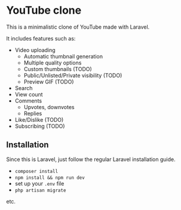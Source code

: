 # YouTube clone

This is a minimalistic clone of YouTube made with Laravel.

It includes features such as:

- Video uploading
    - Automatic thumbnail generation
    - Multiple quality options
    - Custom thumbnails (TODO)
    - Public/Unlisted/Private visibility (TODO)
    - Preview GIF (TODO)
- Search
- View count
- Comments
    - Upvotes, downvotes
    - Replies
- Like/Dislike (TODO)
- Subscribing (TODO)

## Installation

Since this is Laravel, just follow the regular Laravel installation guide.

- `composer install`
- `npm install && npm run dev`
- set up your `.env` file
- `php artisan migrate`

etc.
